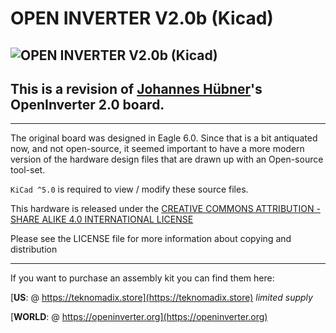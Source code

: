 # OPEN INVERTER V2.0b (Kicad)

![OPEN INVERTER V2.0b (Kicad)](https://raw.githubusercontent.com/Teknomadix/Open_Inverter_2.0b_Kicad/master/brd.png)
---

## This is a revision of [Johannes Hübner](https://johanneshuebner.com)'s OpenInverter 2.0 board.

---
The original board was designed in Eagle 6.0.  Since that is a bit antiquated now, and not open-source, it seemed important to have a more modern version of the hardware design files that are drawn up with an Open-source tool-set.

`KiCad ^5.0` is required to view / modify these source files.  

This hardware is released under the [CREATIVE COMMONS ATTRIBUTION - SHARE ALIKE 4.0 INTERNATIONAL LICENSE](https://creativecommons.org/licenses/by-sa/4.0/)

Please see the LICENSE file for more information about copying and distribution

---
If you want to purchase an assembly kit you can find them here:

[**US**: @ https://teknomadix.store](https://teknomadix.store)  *limited supply*

[**WORLD**: @ https://openinverter.org](https://openinverter.org)

